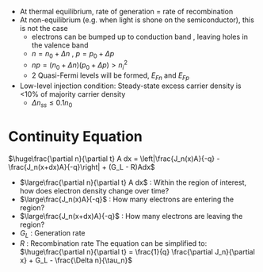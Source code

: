 - At thermal equilibrium, rate of generation = rate of recombination
- At non-equilibrium (e.g. when light is shone on the semiconductor), this is not the case
	- electrons can be bumped up to conduction band , leaving holes in the valence band
	- $n = n_0 + \Delta n$ , $p = p_0 + \Delta p$
	- $np = (n_0 + \Delta n)(p_0 + \Delta p) > n_i^2$
	- 2 Quasi-Fermi levels will be formed, $E_{Fn}$ and $E_{Fp}$
- Low-level injection condition: Steady-state excess carrier density is <10% of majority carrier density
	- $\Delta n_{ss} \leq 0.1n_0$

# Continuity Equation

$\huge\frac{\partial n}{\partial t} A dx = \left|\frac{J_n(x)A}{-q} - \frac{J_n(x+dx)A}{-q}\right| + (G_L - R)Adx$

- $\large\frac{\partial n}{\partial t} A dx$ : Within the region of interest, how does electron density change over time?
- $\large\frac{J_n(x)A}{-q}$ : How many electrons are entering the region?
- $\large\frac{J_n(x+dx)A}{-q}$ : How many electrons are leaving the region?
- $G_L$ : Generation rate
- $R$ : Recombination rate
The equation can be simplified to:
$\huge\frac{\partial n}{\partial t} = \frac{1}{q} \frac{\partial J_n}{\partial x} + G_L - \frac{\Delta n}{\tau_n}$



